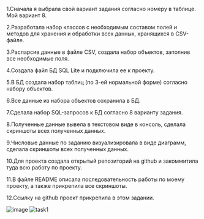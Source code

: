 1.Сначала я выбрала свой вариант задания согласно номеру в таблице. Мой вариант 8.

2.Разработала набор классов с необходимым составом полей и методов для хранения и обработки всех данных, хранящихся в CSV-файле.

3.Распарсив данные в файле CSV, создала набор объектов, заполнив все необходимые поля.

4.Создала файл БД SQL Lite и подключила ее к проекту.

5.В БД создала набор таблиц (по 3-ей нормальной форме) согласно набору объектов.

6.Все данные из набора объектов сохранила в БД.

7.Сделала набор SQL-запросов к БД согласно 8 варианту задания.

8.Полученные данные вывела в текстовом виде в консоль, сделала скриншоты всех полученных данных.

9.Числовые данные по заданию визуализировала в виде диаграмм, сделала скриншоты всех полученных данных.

10.Для проекта создала открытый репозиторий на github и закоммитила туда всю работу по проекту.

11.В файле README описала последовательность работы по моему проекту, а также прикрепила все скриншоты.

12.Ссылку на github проект прикрепила в этом задании.

![image](https://user-images.githubusercontent.com/107184646/211248241-f5722c12-b7e4-4d80-81b7-307278ac668d.png)
![task1](https://user-images.githubusercontent.com/107184646/211248378-b484e01b-9420-4962-ad2b-767ae0e03f71.png)
